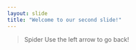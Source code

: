 ```yaml
---
layout: slide
title: "Welcome to our second slide!"
---
```

> Spider
Use the left arrow to go back!
